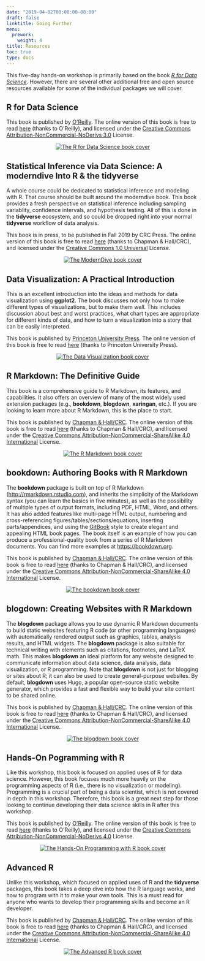 ```yaml
---
date: "2019-04-02T00:00:00-08:00"
draft: false
linktitle: Going Further
menu:
  prework:
    weight: 4
title: Resources
toc: true
type: docs
---
```


This five-day hands-on workshop is primarily based on the book [*R for Data Science*](https://r4ds.had.co.nz). However, there are several other additional free and open source resources available for some of the individual packages we will cover.


## R for Data Science

This book is published by [O'Reilly](https://www.amazon.com/R-Data-Science-Hadley-Wickham/dp/1491910399/ref=as_li_ss_tl?ie=UTF8&qid=1469550189&sr=8-1&keywords=R+for+data+science&linkCode=sl1&tag=devtools-20&linkId=6fe0069f9605cf847ed96c191f4e84dd). The online version of this book is free to read [here](https://r4ds.had.co.nz) (thanks to O'Reilly), and licensed under the [Creative Commons Attribution-NonCommercial-NoDerivs 3.0](https://creativecommons.org/licenses/by-nc-nd/3.0/us/) License.

<p style="text-align: center;"><a href="https://r4ds.had.co.nz" target="_blank"><img src="/img/r4ds-cover.png" alt="The R for Data Science book cover" /></a></p>



## Statistical Inference via Data Science: A moderndive Into R & the tidyverse

A whole course could be dedicated to statistical inference and modeling with R. That course should be built around the moderndive book. This book provides a fresh perspective on statistical inference including sampling variablity, confidence intervals, and hypothesis testing. All of this is done in the **tidyverse** ecosystem, and so could be dropped right into your normal **tidyverse** workflow of data analysis.

This book is in press, to be published in Fall 2019 by CRC Press. The online version of this book is free to read [here](https://moderndive.com) (thanks to Chapman & Hall/CRC), and licensed under the [Creative Commons 1.0 Universal](https://creativecommons.org/publicdomain/zero/1.0/) License.

<p style="text-align: center;"><a href="https://moderndive.com" target="_blank"><img src="/img/moddiv-cover.png" alt="The ModernDive book cover" /></a></p>



## Data Visualization: A Practical Introduction

This is an excellent introduction into the ideas and methods for data visualization using **ggplot2**. The book discusses not only how to make different types of visualizations, but to make them *well*. This includes discussion about best and worst practices, what chart types are appropriate for different kinds of data, and how to turn a visualization into a story that can be easily interpreted.

This book is published by [Princeton University Press](https://press.princeton.edu/titles/13826.html). The online version of this book is free to read [here](https://socviz.co) (thanks to Princeton University Press).

<p style="text-align: center;"><a href="https://socviz.co" target="_blank"><img src="/img/socviz-cover.jpg" alt="The Data Visualization book cover" /></a></p>



## R Markdown: The Definitive Guide

This book is a comprehensive guide to R Markdown, its features, and capabilities. It also offers an overview of many of the most widely used extension packages (e.g., **bookdown**, **blogdown**, **xaringan**, etc.). If you are looking to learn more about R Markdown, this is the place to start.

This book is published by [Chapman & Hall/CRC](https://www.crcpress.com/p/book/9781138359338). The online version of this book is free to read [here](https://bookdown.org/yihui/rmarkdown/) (thanks to Chapman & Hall/CRC), and licensed under the [Creative Commons Attribution-NonCommercial-ShareAlike 4.0 International](http://creativecommons.org/licenses/by-nc-sa/4.0/) License.

<p style="text-align: center;"><a href="https://bookdown.org/yihui/rmarkdown/" target="_blank"><img src="/img/rmd-cover.png" alt="The R Markdown book cover" /></a></p>



## bookdown: Authoring Books with R Markdown

The **bookdown** package is built on top of R Markdown (http://rmarkdown.rstudio.com), and inherits the simplicity of the Markdown syntax (you can learn the basics in five minutes), as well as the possibility of multiple types of output formats, including PDF, HTML, Word, and others. It has also added features like multi-page HTML output, numbering and cross-referencing figures/tables/sections/equations, inserting parts/appendices, and using the [GitBook](https://www.gitbook.com) style to create elegant and appealing HTML book pages. The book itself is an example of how you can produce a professional-quality book from a series of R Markdown documents. You can find more examples at https://bookdown.org.

This book is published by [Chapman & Hall/CRC](https://www.crcpress.com/product/isbn/9781138700109). The online version of this book is free to read [here](https://bookdown.org/yihui/bookdown/) (thanks to Chapman & Hall/CRC), and licensed under the [Creative Commons Attribution-NonCommercial-ShareAlike 4.0 International](http://creativecommons.org/licenses/by-nc-sa/4.0/) License.

<p style="text-align: center;"><a href="https://bookdown.org/yihui/bookdown/" target="_blank"><img src="/img/bookdown-cover.jpg" alt="The bookdown book cover" /></a></p>



## blogdown: Creating Websites with R Markdown

The **blogdown** package allows you to use dynamic R Markdown documents to build static websites featuring R code (or other programming languages) with automatically rendered output such as graphics, tables, analysis results, and HTML widgets. The **blogdown** package is also suitable for technical writing with elements such as citations, footnotes, and LaTeX math. This makes **blogdown** an ideal platform for any website designed to communicate information about data science, data analysis, data visualization, or R programming. Note that **blogdown** is not just for blogging or sites about R; it can also be used to create general-purpose websites. By default, **blogdown** uses Hugo, a popular open-source static website generator, which provides a fast and flexible way to build your site content to be shared online. 

This book is published by [Chapman & Hall/CRC](https://www.crcpress.com/blogdown-Creating-Websites-with-R-Markdown/Xie-Hill-Thomas/p/book/9780815363729). The online version of this book is free to read [here](https://bookdown.org/yihui/blogdown/) (thanks to Chapman & Hall/CRC), and licensed under the [Creative Commons Attribution-NonCommercial-ShareAlike 4.0 International](http://creativecommons.org/licenses/by-nc-sa/4.0/) License.

<p style="text-align: center;"><a href="https://bookdown.org/yihui/blogdown/" target="_blank"><img src="/img/blogdown-cover.png" alt="The blogdown book cover" /></a></p>



## Hands-On Pogramming with R

Like this workshop, this book is focused on applied uses of R for data science. However, this book focuses much more heavily on the programming aspects of R (i.e., there is no visualization or modeling). Programming is a crucial part of being a data scientist, which is not covered in depth in this workshop. Therefore, this book is a great next step for those looking to continue developing their data science skills in R after this workshop.

This book is published by [O'Reilly](https://www.amazon.com/Hands-Programming-Write-Functions-Simulations/dp/1449359019). The online version of this book is free to read [here](https://rstudio-education.github.io/hopr/) (thanks to O'Reilly), and licensed under the [Creative Commons Attribution-NonCommercial-NoDerivs 4.0](https://creativecommons.org/licenses/by-nc-nd/4.0/) License.

<p style="text-align: center;"><a href="https://rstudio-education.github.io/hopr/" target="_blank"><img src="/img/hopr-cover.png" alt="The Hands-On Programming with R book cover" /></a></p>



## Advanced R

Unlike this workshop, which focused on applied uses of R and the **tidyverse** packages, this book takes a deep dive into how the R language works, and how to program with it to make your own tools. This is a must read for anyone who wants to develop their programming skills and become an R developer.

This book is published by [Chapman & Hall/CRC](). The online version of this book is free to read [here](https://adv-r.hadley.nz) (thanks to Chapman & Hall/CRC), and licensed under the [Creative Commons Attribution-NonCommercial-ShareAlike 4.0 International](http://creativecommons.org/licenses/by-nc-sa/4.0/) License.

<p style="text-align: center;"><a href="https://adv-r.hadley.nz" target="_blank"><img src="/img/advr-cover.png" alt="The Advanced R book cover" /></a></p>
